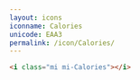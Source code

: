 ```yaml
---
layout: icons
iconname: Calories
unicode: EAA3
permalink: /icon/Calories/
---
```


``` html
<i class="mi mi-Calories"></i>
```

